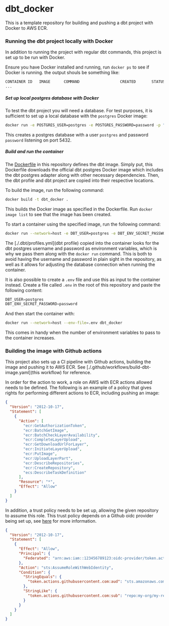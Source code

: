 # dbt_docker

This is a template repository for building and pushing a dbt project with Docker
to AWS ECR.

### Running the dbt project locally with Docker

In addition to running the project with regular dbt commands, this project is
set up to be run with Docker.

Ensure you have Docker installed and running, run `docker ps` to see if Docker
is running. the output shouls be something like:

```sh
CONTAINER ID   IMAGE      COMMAND                  CREATED       STATUS       PORTS                    NAMES
...
```

##### Set up local postgres database with Docker

To test the dbt project you will need a database. For test purposes, it is
sufficient to set up a local database with the `postgres` Docker image:

```sh
docker run -e POSTGRES_USER=postgres -e POSTGRES_PASSWORD=password -p "5432:5432" -d postgres
```

This creates a postgres database with a user `postgres` and password `password`
listening on port 5432.

##### Build and run the container

The [Dockerfile](Dockerfile) in this repository defines the dbt image. Simply
put, this Dockerfile downloads the official dbt postgres Docker image which
includes the dbt postgres adapter along with other necessary dependencies. Then,
the dbt profile and dbt project are copied into their respective locations.

To build the image, run the following command:

```sh
docker build -t dbt_docker .
```

This builds the Docker image as specified in the Dockerfile. Run
`docker image list` to see that the image has been created.

To start a container using the specified image, run the following command:

```sh
docker run --network=host -e DBT_USER=postgres -e DBT_ENV_SECRET_PASSWORD=password dbt_docker
```

The [./.dbt/profiles.yml](dbt profile) copied into the container looks for the
dbt postgres username and password as environment variables, which is why we
pass them along with the `docker run` command. This is both to avoid having the
username and password in plain sight in the repository, as well as it allows for
adjusting the database connection when running the container.

It is also possible to create a `.env` file and use this as input to the
container instead. Create a file called `.env` in the root of this repository
and paste the following content:

```python
DBT_USER=postgres
DBT_ENV_SECRET_PASSWORD=password
```

And then start the container with:

```sh
docker run --network=host --env-file=.env dbt_docker
```

This comes in handy when the number of environment variables to pass to the
container increases.

### Building the image with Github actions

This project also sets up a CI pipeline with Github actions, building the image
and pushing it to AWS ECR. See [./.github/workflows/build-dbt-image.yaml](this
workflow) for reference.

In order for the action to work, a role on AWS with ECR actions allowed needs to
be defined. The following is an example of a policy that gives rights for
performing different actions to ECR, including pushing an image:

```json
{
  "Version": "2012-10-17",
  "Statement": [
    {
      "Action": [
        "ecr:GetAuthorizationToken",
        "ecr:BatchGetImage",
        "ecr:BatchCheckLayerAvailability",
        "ecr:CompleteLayerUpload",
        "ecr:GetDownloadUrlForLayer",
        "ecr:InitiateLayerUpload",
        "ecr:PutImage",
        "ecr:UploadLayerPart",
        "ecr:DescribeRepositories",
        "ecr:CreateRepository",
        "ecs:DescribeTaskDefinition"
      ],
      "Resource": "*",
      "Effect": "Allow"
    }
  ]
}
```

In addition, a trust policy needs to be set up, allowing the given repository to
assume this role. This trust policy depends on a Github oidc provider being set
up, see
[here](https://docs.github.com/en/actions/deployment/security-hardening-your-deployments/configuring-openid-connect-in-amazon-web-services)
for more information.

```json
{
  "Version": "2012-10-17",
  "Statement": [
    {
      "Effect": "Allow",
      "Principal": {
        "Federated": "arn:aws:iam::123456789123:oidc-provider/token.actions.githubusercontent.com"
      },
      "Action": "sts:AssumeRoleWithWebIdentity",
      "Condition": {
        "StringEquals": {
          "token.actions.githubusercontent.com:aud": "sts.amazonaws.com"
        },
        "StringLike": {
          "token.actions.githubusercontent.com:sub": "repo:my-org/my-repo:ref:refs/heads/main"
        }
      }
    }
  ]
}
```
